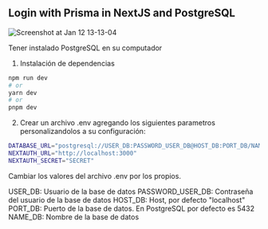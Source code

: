 ## Login with Prisma in NextJS and PostgreSQL

![Screenshot at Jan 12 13-13-04](https://github.com/luissanchezdev/login-with-prisma-next14/assets/50006980/b6ffa6ac-ca40-4282-8282-c8ee7d88ae72)


Tener instalado PostgreSQL en su computador

1. Instalación de dependencias

```bash
npm run dev
# or
yarn dev
# or
pnpm dev
```

2. Crear un archivo .env agregando los siguientes parametros personalizandolos a su configuración:

```bash
DATABASE_URL="postgresql://USER_DB:PASSWORD_USER_DB@HOST_DB:PORT_DB/NAME_DB?schema=public"
NEXTAUTH_URL="http://localhost:3000"
NEXTAUTH_SECRET="SECRET"
```

Cambiar los valores del archivo .env por los propios.

USER_DB: Usuario de la base de datos
PASSWORD_USER_DB: Contraseña del usuario de la base de datos
HOST_DB: Host, por defecto "localhost"
PORT_DB: Puerto de la base de datos. En PostgreSQL por defecto es 5432
NAME_DB: Nombre de la base de datos
